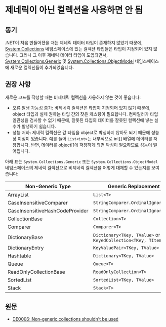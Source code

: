 # 제네릭이 아닌 컬렉션을 사용하면 안 됨

## 동기

.NET이 처음 만들어졌을 때는 제네릭 데이터 타입이 존재하지 않았기 때문에, [System.Collections](https://docs.microsoft.com/dotnet/api/system.collections) 네임스페이스에 있는 컬렉션 타입들은 타입이 지정되어 있지 않습니다. 그러나 그 이후 제네릭 데이터 타입이 도입되면서, [System.Collections.Generic](https://docs.microsoft.com/dotnet/api/system.collections.generic) 및 [System.Collections.ObjectModel](https://learn.microsoft.com/ko-kr/dotnet/api/system.collections.objectmodel?view=net-9.0) 네임스페이스에 새로운 컬렉션들이 추가되었습니다.

## 권장 사항

새로운 코드를 작성할 때는 비제네릭 컬렉션을 사용하지 않는 것이 좋습니다:

- 오류 발생 가능성 증가: 비제네릭 컬렉션은 타입이 지정되어 있지 않기 때문에, object 타입과 실제 원하는 타입 간의 잦은 캐스팅이 필요합니다. 컴파일러가 타입 일관성을 검사할 수 없기 때문에, 잘못된 타입의 데이터를 잘못된 컬렉션에 넣는 실수가 발생하기 쉽습니다.
- 성능 저하: 제네릭 컬렉션은 값 타입을 object로 박싱하지 않아도 되기 때문에 성능상 이점이 있습니다. 예를 들어 `List<int>`는 내부적으로 int[] 배열에 데이터를 저장합니다. 반면, 데이터를 object[]에 저장하게 되면 박싱이 필요하므로 성능이 떨어집니다.

아래 표는 `System.Collections.Generic` 또는 `System.Collections.ObjectModel` 네임스페이스의 제네릭 컬렉션으로 비제네릭 컬렉션을 어떻게 대체할 수 있는지를 보여줍니다:

| Non-Generic Type              | Generic Replacement                                   |
|------------------------------|-------------------------------------------------------|
| ArrayList                    | `List<T>`                                             |
| CaseInsensitiveComparer      | `StringComparer.OrdinalIgnoreCase`                   |
| CaseInsensitiveHashCodeProvider | `StringComparer.OrdinalIgnoreCase`               |
| CollectionBase               | `Collection<T>`                                       |
| Comparer                     | `Comparer<T>`                                         |
| DictionaryBase               | `Dictionary<TKey, TValue>` or `KeyedCollection<TKey, TItem>` |
| DictionaryEntry              | `KeyValuePair<TKey, TValue>`                         |
| Hashtable                    | `Dictionary<TKey, TValue>`                           |
| Queue                        | `Queue<T>`                                           |
| ReadOnlyCollectionBase       | `ReadOnlyCollection<T>`                              |
| SortedList                   | `SortedList<TKey, TValue>`                           |
| Stack                        | `Stack<T>`                                           |

## 원문
- [DE0006: Non-generic collections shouldn't be used](https://github.com/dotnet/platform-compat/blob/master/docs/DE0006.md)